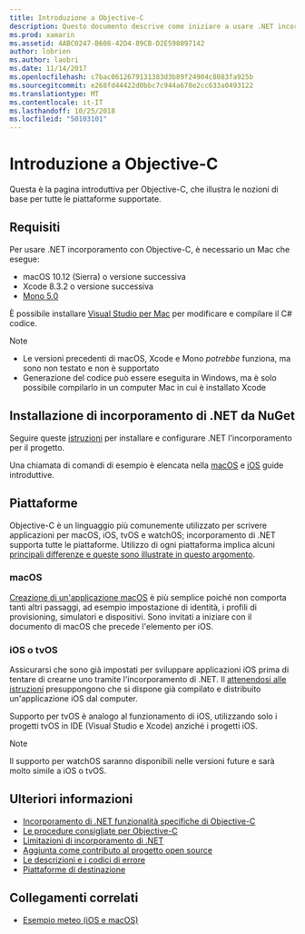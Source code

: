 ```yaml
---
title: Introduzione a Objective-C
description: Questo documento descrive come iniziare a usare .NET incorporamento con Objective-C. Vengono illustrati i requisiti, l'installazione di incorporamento di .NET da NuGet e piattaforme supportate.
ms.prod: xamarin
ms.assetid: 4ABC0247-B608-42D4-89CB-D2E598097142
author: lobrien
ms.author: laobri
ms.date: 11/14/2017
ms.openlocfilehash: c7bac0612679131383d3b89f24904c8083fa925b
ms.sourcegitcommit: e268fd44422d0bbc7c944a678e2cc633a0493122
ms.translationtype: MT
ms.contentlocale: it-IT
ms.lasthandoff: 10/25/2018
ms.locfileid: "50103101"
---
```

# <a name="getting-started-with-objective-c"></a>Introduzione a Objective-C

Questa è la pagina introduttiva per Objective-C, che illustra le nozioni di base per tutte le piattaforme supportate.

## <a name="requirements"></a>Requisiti

Per usare .NET incorporamento con Objective-C, è necessario un Mac che esegue:

* macOS 10.12 (Sierra) o versione successiva
* Xcode 8.3.2 o versione successiva
* [Mono 5.0](http://www.mono-project.com/download/)

È possibile installare [Visual Studio per Mac](https://visualstudio.microsoft.com/vs/mac/) per modificare e compilare il C# codice.

> [!NOTE]
> * Le versioni precedenti di macOS, Xcode e Mono _potrebbe_ funziona, ma sono non testato e non è supportato
> * Generazione del codice può essere eseguita in Windows, ma è solo possibile compilarlo in un computer Mac in cui è installato Xcode

## <a name="installing-net-embedding-from-nuget"></a>Installazione di incorporamento di .NET da NuGet

Seguire queste [istruzioni](~/tools/dotnet-embedding/get-started/install/install.md) per installare e configurare .NET l'incorporamento per il progetto.

Una chiamata di comandi di esempio è elencata nella [macOS](~/tools/dotnet-embedding/get-started/objective-c/macos.md) e [iOS](~/tools/dotnet-embedding/get-started/objective-c/ios.md) guide introduttive.

## <a name="platforms"></a>Piattaforme

Objective-C è un linguaggio più comunemente utilizzato per scrivere applicazioni per macOS, iOS, tvOS e watchOS; incorporamento di .NET supporta tutte le piattaforme. Utilizzo di ogni piattaforma implica alcuni [principali differenze e queste sono illustrate in questo argomento](~/tools/dotnet-embedding/objective-c/platforms.md).

### <a name="macos"></a>macOS

[Creazione di un'applicazione macOS](~/tools/dotnet-embedding/get-started/objective-c/macos.md) è più semplice poiché non comporta tanti altri passaggi, ad esempio impostazione di identità, i profili di provisioning, simulatori e dispositivi. Sono invitati a iniziare con il documento di macOS che precede l'elemento per iOS.

### <a name="ios--tvos"></a>iOS o tvOS

Assicurarsi che sono già impostati per sviluppare applicazioni iOS prima di tentare di crearne uno tramite l'incorporamento di .NET. Il [attenendosi alle istruzioni](~/tools/dotnet-embedding/get-started/objective-c/ios.md) presuppongono che si dispone già compilato e distribuito un'applicazione iOS dal computer.

Supporto per tvOS è analogo al funzionamento di iOS, utilizzando solo i progetti tvOS in IDE (Visual Studio e Xcode) anziché i progetti iOS.

> [!NOTE]
> Il supporto per watchOS saranno disponibili nelle versioni future e sarà molto simile a iOS o tvOS.

## <a name="further-reading"></a>Ulteriori informazioni

* [Incorporamento di .NET funzionalità specifiche di Objective-C](~/tools/dotnet-embedding/objective-c/index.md)
* [Le procedure consigliate per Objective-C](~/tools/dotnet-embedding/objective-c/best-practices.md)
* [Limitazioni di incorporamento di .NET](~/tools/dotnet-embedding/limitations.md)
* [Aggiunta come contributo al progetto open source](https://github.com/mono/Embeddinator-4000/blob/master/Contributing.md)
* [Le descrizioni e i codici di errore](~/tools/dotnet-embedding/errors.md)
* [Piattaforme di destinazione](~/tools/dotnet-embedding/objective-c/platforms.md)

## <a name="related-links"></a>Collegamenti correlati

- [Esempio meteo (iOS e macOS)](https://github.com/jamesmontemagno/embeddinator-weather)
